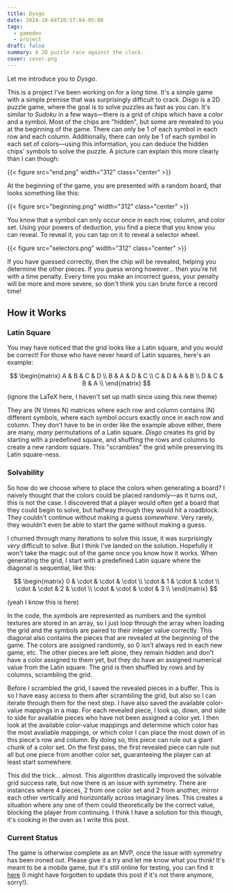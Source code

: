 ```yaml
---
title: Dysgo
date: 2024-10-04T20:57:04-05:00
tags:
  - gamedev
  - project
draft: false
summary: A 2D puzzle race against the clock.
cover: cover.png
---
```


Let me introduce you to _Dysgo_.

This is a project I've been working on for a _long_ time. It's a simple game
with a simple premise that was surprisingly difficult to crack. _Disgo_ is a 2D
puzzle game, where the goal is to solve puzzles as fast as you can. It's similar
to _Sudoku_ in a few ways—there is a grid of chips which have a color and a
symbol. Most of the chips are "hidden", but some are revealed to you at the
beginning of the game. There can only be 1 of each symbol in each row and each
column. Additionally, there can only be 1 of each symbol in each set of
colors—using this information, you can deduce the hidden chips' symbols to solve
the puzzle. A picture can explain this more clearly than I can though:

{{< figure src="end.png" width="312" class="center" >}}

At the beginning of the game, you are presented with a random board, that looks
something like this:

{{< figure src="beginning.png" width="312" class="center" >}}

You know that a symbol can only occur once in each row, column, and color set.
Using your powers of deduction, you find a piece that you know you can reveal.
To reveal it, you can tap on it to reveal a selector wheel.

{{< figure src="selectors.png" width="312" class="center" >}}

If you have guessed correctly, then the chip will be revealed, helping you
determine the other pieces. If you guess wrong however… then you're hit with a
time penalty. Every time you make an incorrect guess, your penalty will be more
and more severe, so don't think you can brute force a record time!

## How it Works

### Latin Square

You may have noticed that the grid looks like a Latin square, and you would be
correct! For those who have never heard of Latin squares, here's an example:

$$
\begin{matrix}
A & B & C & D \\
B & A & D & C \\
C & D & A & B \\
D & C & B & A \\
\end{matrix}
$$

(ignore the LaTeX here, I haven't set up math since using this new theme)

They are \(N \times N\) matrices where each row and column contains \(N\)
different symbols, where each symbol occurs exactly once in each row and column.
They don't have to be in order like the example above either, there are many,
_many_ permutations of a Latin square. _Disgo_ creates its grid by starting with
a predefined square, and shuffling the rows and columns to create a new random
square. This "scrambles" the grid while preserving its Latin square-ness.

### Solvability

So how do we choose where to place the colors when generating a board? I naively
thought that the colors could be placed randomly—as it turns out, this is not
the case. I discovered that a player would often get a board that they could
begin to solve, but halfway through they would hit a roadblock. They couldn't
continue without making a guess _somewhere_. Very rarely, they wouldn't even be
able to start the game without making a guess.

I churned through many iterations to solve this issue, it was surprisingly
_very_ difficult to solve. But I think I've landed on the solution. Hopefully it
won't take the magic out of the game once you know how it works. When generating
the grid, I start with a predefined Latin square where the diagonal is
sequential, like this:

$$
\begin{matrix}
 0 & \cdot & \cdot & \cdot \\
\cdot & 1 & \cdot & \cdot \\
\cdot & \cdot & 2 & \cdot \\
\cdot & \cdot & \cdot & 3 \\
\end{matrix}
$$

(yeah I know this is here)

In the code, the symbols are represented as numbers and the symbol textures are
stored in an array, so I just loop through the array when loading the grid and
the symbols are paired to their integer value correctly. This diagonal also
contains the pieces that are revealed at the beginning of the game. The colors
are assigned randomly, so 0 isn't always red in each new game, etc. The other
pieces are left alone, they remain hidden and don't have a color assigned to
them yet, but they do have an assigned numerical value from the Latin square.
The grid is then shuffled by rows and by columns, scrambling the grid.

Before I scrambled the grid, I saved the revealed pieces in a buffer. This is so
I have easy access to them after scrambling the grid, but also so I can iterate
through them for the next step. I have also saved the available color-value
mappings in a map. For each revealed piece, I look up, down, and side to side
for available pieces who have not been assigned a color yet. I then look at the
available color-value mappings and determine which color has the most available
mappings, or which color I can place the most down of in this piece's row and
column. By doing so, this piece can rule out a giant chunk of a color set. On
the first pass, the first revealed piece can rule out all but one piece from
another color set, guaranteeing the player can at least start somewhere.

This did the trick… almost. This algorithm drastically improved the solvable
grid success rate, but now there is an issue with symmetry. There are instances
where 4 pieces, 2 from one color set and 2 from another, mirror each other
vertically and horizontally across imaginary lines. This creates a situation
where any one of them could theoretically be the correct value, blocking the
player from continuing. I think I have a solution for this though, it's cooking
in the oven as I write this post.

### Current Status

The game is otherwise complete as an MVP, once the issue with symmetry has been
ironed out. Please give it a try and let me know what you think! It's meant to
be a mobile game, but it's still online for testing, you can find it
[here](https://disgogame.netlify.app/) (I might have forgotten to update this
post if it's not there anymore, sorry!).
